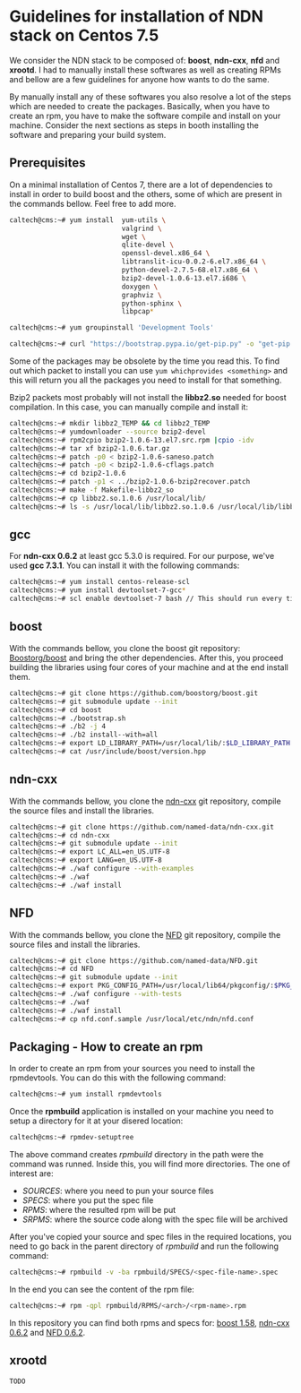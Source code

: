 # Guidelines for installation of NDN stack on Centos 7.5

We consider the NDN stack to be composed of: **boost**, **ndn-cxx**, **nfd** and **xrootd**. I had to manually install these softwares as well as creating RPMs and bellow are a few guidelines for anyone how wants to do the same.

By manually install any of these softwares you also resolve a lot of the steps which are needed to create the packages. Basically, when you have to create an rpm, you have to make the software compile and install on your machine. Consider the next sections as steps in booth installing the software and preparing your build system.

## Prerequisites

On a minimal installation of Centos 7, there are a lot of dependencies to install in order to build boost and the others, some of which are present in the commands bellow. Feel free to add more.

```bash
caltech@cms:~# yum install  yum-utils \
                            valgrind \
                            wget \
                            qlite-devel \
                            openssl-devel.x86_64 \
                            libtranslit-icu-0.0.2-6.el7.x86_64 \
                            python-devel-2.7.5-68.el7.x86_64 \
                            bzip2-devel-1.0.6-13.el7.i686 \
                            doxygen \
                            graphviz \
                            python-sphinx \
                            libpcap*

caltech@cms:~# yum groupinstall 'Development Tools'

caltech@cms:~# curl "https://bootstrap.pypa.io/get-pip.py" -o "get-pip.py" && ./get-pip.py
```

Some of the packages may be obsolete by the time you read this. To find out which packet to install you can use `yum whichprovides <something>` and this will return you all the packages you need to install for that something.

Bzip2 packets most probably will not install the **libbz2.so** needed for boost compilation. In this case, you can manually compile and install it:

```bash
caltech@cms:~# mkdir libbz2_TEMP && cd libbz2_TEMP
caltech@cms:~# yumdownloader --source bzip2-devel
caltech@cms:~# rpm2cpio bzip2-1.0.6-13.el7.src.rpm |cpio -idv
caltech@cms:~# tar xf bzip2-1.0.6.tar.gz
caltech@cms:~# patch -p0 < bzip2-1.0.6-saneso.patch
caltech@cms:~# patch -p0 < bzip2-1.0.6-cflags.patch
caltech@cms:~# cd bzip2-1.0.6
caltech@cms:~# patch -p1 < ../bzip2-1.0.6-bzip2recover.patch
caltech@cms:~# make -f Makefile-libbz2_so
caltech@cms:~# cp libbz2.so.1.0.6 /usr/local/lib/
caltech@cms:~# ls -s /usr/local/lib/libbz2.so.1.0.6 /usr/local/lib/libbz2.so
```

## gcc

For **ndn-cxx 0.6.2** at least gcc 5.3.0 is required. For our purpose, we've used **gcc 7.3.1**. You can install it with the following commands:

```bash
caltech@cms:~# yum install centos-release-scl
caltech@cms:~# yum install devtoolset-7-gcc*
caltech@cms:~# scl enable devtoolset-7 bash // This should run every time a user logs in
```

## boost

With the commands bellow, you clone the boost git repository: [Boostorg/boost](https://github.com/boostorg/boost) and bring the other dependencies. After this, you proceed building the libraries using four cores of your machine and at the end install them.

```bash
caltech@cms:~# git clone https://github.com/boostorg/boost.git
caltech@cms:~# git submodule update --init
caltech@cms:~# cd boost
caltech@cms:~# ./bootstrap.sh
caltech@cms:~# ./b2 -j 4
caltech@cms:~# ./b2 install--with=all
caltech@cms:~# export LD_LIBRARY_PATH=/usr/local/lib/:$LD_LIBRARY_PATH
caltech@cms:~# cat /usr/include/boost/version.hpp
```

## ndn-cxx

With the commands bellow, you clone the [ndn-cxx](https://github.com/named-data/ndn-cxx) git repository, compile the source files and install the libraries.

```bash
caltech@cms:~# git clone https://github.com/named-data/ndn-cxx.git
caltech@cms:~# cd ndn-cxx
caltech@cms:~# git submodule update --init
caltech@cms:~# export LC_ALL=en_US.UTF-8
caltech@cms:~# export LANG=en_US.UTF-8
caltech@cms:~# ./waf configure --with-examples
caltech@cms:~# ./waf
caltech@cms:~# ./waf install
```

## NFD

With the commands bellow, you clone the [NFD](https://github.com/named-data/NFD) git repository, compile the source files and install the libraries.

```bash
caltech@cms:~# git clone https://github.com/named-data/NFD.git
caltech@cms:~# cd NFD
caltech@cms:~# git submodule update --init
caltech@cms:~# export PKG_CONFIG_PATH=/usr/local/lib64/pkgconfig/:$PKG_CONFIG_PATH
caltech@cms:~# ./waf configure --with-tests
caltech@cms:~# ./waf
caltech@cms:~# ./waf install
caltech@cms:~# cp nfd.conf.sample /usr/local/etc/ndn/nfd.conf
```

## Packaging - How to create an rpm

In order to create an rpm from your sources you need to install the rpmdevtools. You can do this with the following command:
```bash
caltech@cms:~# yum install rpmdevtools
```

Once the **rpmbuild** application is installed on your machine you need to setup a directory for it at your disered location:
```bash
caltech@cms:~# rpmdev-setuptree
```
The above command creates *rpmbuild* directory in the path were the command was runned. Inside this, you will find more directories. The one of interest are:
- *SOURCES*: where you need to pun your source files
- *SPECS*: where you put the spec file
- *RPMS*: where the resulted rpm will be put
- *SRPMS*: where the source code along with the spec file will be archived

After you've copied your source and spec files in the required locations, you need to go back in the parent directory of *rpmbuild* and run the following command:
```bash
caltech@cms:~# rpmbuild -v -ba rpmbuild/SPECS/<spec-file-name>.spec
```

In the end you can see the content of the rpm file:
```bash
caltech@cms:~# rpm -qpl rpmbuild/RPMS/<arch>/<rpm-name>.rpm
```

In this repository you can find both rpms and specs for: [boost 1.58](packaging/SPECS/libboost.spec), [ndn-cxx 0.6.2](packaging/SPECS/libndn-cxx.spec) and [NFD 0.6.2](packaging/SPECS/nfd.spec).

## xrootd

`TODO`
